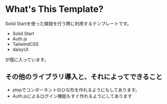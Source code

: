 # What's This Template?
Solid Startを使った開発を行う際に利用するテンプレートです。
- Solid Start
- Auth.js
- TailwindCSS
- daisyUI

が既に入っています。

## その他のライブラリ導入と、それによってできること
- plopでコンポーネントのひな形を作れるようにもしてあります。
- Auth.jsによるログイン機能もすぐ作れるようにしてあります
